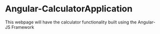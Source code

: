 # Angular-CalculatorApplication
This webpage will have the calculator functionality built using the Angular-JS Framework
